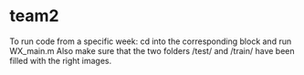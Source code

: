 # team2

To run code from a specific week: cd into the corresponding block and run WX_main.m
Also make sure that the two folders /test/ and /train/ have been filled with the right images.
